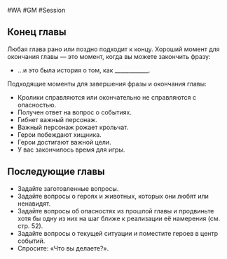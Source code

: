 #WA #GM #Session 

## Конец главы  
Любая глава рано или  поздно подходит к  концу.  Хороший момент для окончания главы — это момент,  когда вы можете закончить фразу:  
- …и это была история о том, как ____________.  

Подходящие моменты для завершения фразы и окончания главы:  
- Кролики справляются или окончательно  не справляются с опасностью.  
- Получен ответ на вопрос о событиях.  
- Гибнет важный персонаж.  
- Важный персонаж рожает крольчат.  
- Герои побеждают хищника.  
- Герои достигают важной цели.  
- У вас закончилось время для игры.  

## Последующие главы  
- Задайте заготовленные вопросы.  
- Задайте вопросы о героях и животных, которых  они любят или ненавидят.  
- Задайте вопросы об опасностях из прошлой  главы и продвиньте хотя бы одну из них на шаг  ближе к реализации её намерения (см. стр. 52).  
- Задайте вопросы о текущей ситуации и поместите  героев в центр событий.  
- Спросите: «Что вы делаете?». 


